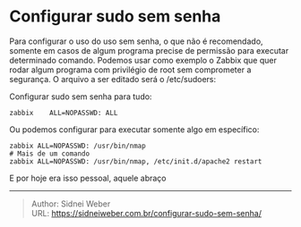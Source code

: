 # Configurar sudo sem senha

Para configurar o uso do uso sem senha, o que não é recomendado, somente em casos de algum programa precise de permissão para executar determinado comando. Podemos usar como exemplo o Zabbix que quer rodar algum programa com privilégio de root sem comprometer a segurança. O arquivo a ser editado será o /etc/sudoers:

Configurar sudo sem senha para tudo:

```shell
zabbix    ALL=NOPASSWD: ALL
```

Ou podemos configurar para executar somente algo em específico:

```shell
zabbix ALL=NOPASSWD: /usr/bin/nmap
# Mais de um comando
zabbix ALL=NOPASSWD: /usr/bin/nmap, /etc/init.d/apache2 restart
```

E por hoje era isso pessoal, aquele abraço


---

> Author: Sidnei Weber  
> URL: https://sidneiweber.com.br/configurar-sudo-sem-senha/  


